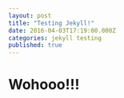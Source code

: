 ```yaml
---
layout: post
title: "Testing Jekyll!"
date: 2016-04-03T17:19:00.000Z
categories: jekyll testing
published: true
---
```




# Wohooo!!!
